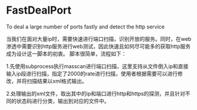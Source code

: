 # FastDealPort
To deal a large number of ports fastly and detect the http service 

当我们在面对大量ip时，需要快速进行端口扫描，识别开放的服务。同时，在web渗透中需要识别http服务进行web测试，因此快速且如何尽可能多的获取http服务成为设计这一脚本的初衷。
脚本很简单，流程如下：

1.先使用subprocess执行masscan进行端口扫描，这里支持从文件倒入ip和直接输入ip段进行扫描，指定了2000的rate进行扫描，使用者根据需要可以进行修改，并将扫描结果以xml格式输出。

2.处理输出的xml文件，取出其中的ip和端口进行http和https的探测，并且针对不同的状态码进行分类，输出到对应的文件中。
